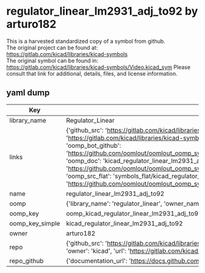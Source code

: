 # regulator_linear_lm2931_adj_to92 by arturo182  
This is a harvested standardized copy of a symbol from github.  
The original project can be found at:  
https://gitlab.com/kicad/libraries/kicad-symbols  
The original symbol can be found in:
https://gitlab.com/kicad/libraries/kicad-symbols/Video.kicad_sym
Please consult that link for additional, details, files, and license information.  
## yaml dump  
| Key | Value |  
| --- | --- |  
| library_name | Regulator_Linear |  
| links | {'github_src': 'https://gitlab.com/kicad/libraries/kicad-symbols/Video.kicad_sym', 'github_src_repo': 'https://gitlab.com/kicad/libraries/kicad-symbols', 'oomp_bot': 'kicad_regulator_linear_lm2931_adj_to92/working', 'oomp_bot_github': 'https://github.com/oomlout/oomlout_oomp_symbol_bot/tree/main/kicad_regulator_linear_lm2931_adj_to92/working', 'oomp_doc': 'kicad_regulator_linear_lm2931_adj_to92/working', 'oomp_doc_github': 'https://github.com/oomlout/oomlout_oomp_symbol_doc/tree/main/kicad_regulator_linear_lm2931_adj_to92/working', 'oomp_src_flat': 'symbols_flat/kicad_regulator_linear_lm2931_adj_to92/working', 'oomp_src_flat_github': 'https://github.com/oomlout/oomlout_oomp_symbol_src/tree/main/kicad_regulator_linear_lm2931_adj_to92/working'} |  
| name | regulator_linear_lm2931_adj_to92 |  
| oomp | {'library_name': 'regulator_linear', 'owner_name': 'kicad', 'symbol_name': 'regulator_linear_lm2931_adj_to92'} |  
| oomp_key | oomp_kicad_regulator_linear_lm2931_adj_to92 |  
| oomp_key_simple | kicad_regulator_linear_lm2931_adj_to92 |  
| owner | arturo182 |  
| repo | {'github_src': 'https://gitlab.com/kicad/libraries/kicad-symbols/Video.kicad_sym', 'name': 'libraries/kicad-symbols', 'owner': 'kicad', 'url': 'https://gitlab.com/kicad/libraries/kicad-symbols'} |  
| repo_github | {'documentation_url': 'https://docs.github.com/rest/repos/repos#get-a-repository', 'message': 'Not Found'} |  

